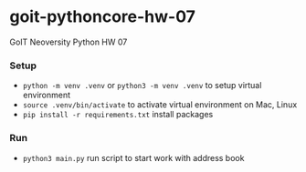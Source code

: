# goit-pythoncore-hw-07

GoIT Neoversity Python HW 07

### Setup

- `python -m venv .venv` or `python3 -m venv .venv` to setup virtual environment
- `source .venv/bin/activate` to activate virtual environment on Mac, Linux
- `pip install -r requirements.txt` install packages

### Run

- `python3 main.py` run script to start work with address book
